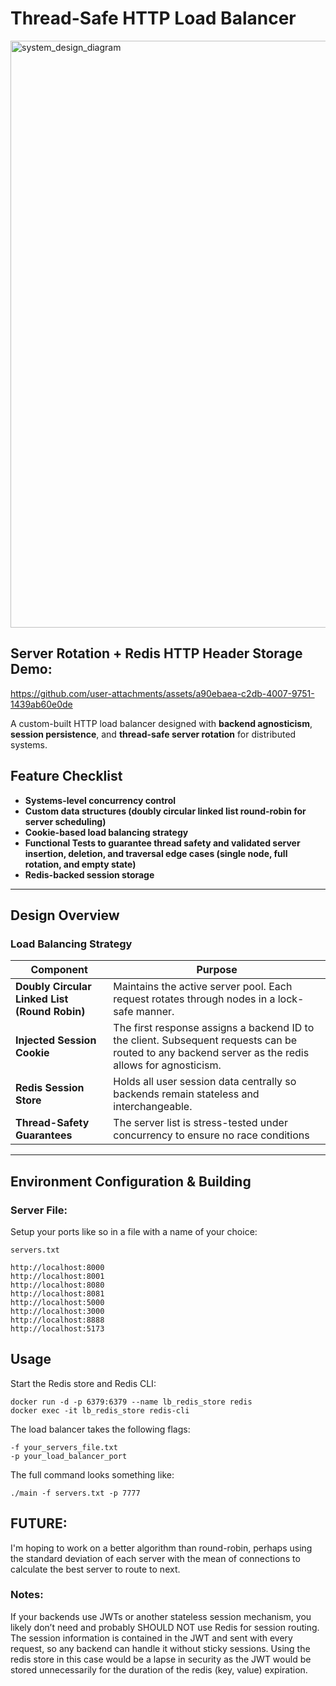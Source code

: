 # Thread-Safe HTTP Load Balancer

<img width="2387" height="939" alt="system_design_diagram" src="https://github.com/user-attachments/assets/f8e3d989-c0ac-4eb9-85c7-5ad2778581a2" />

## Server Rotation + Redis HTTP Header Storage Demo:

https://github.com/user-attachments/assets/a90ebaea-c2db-4007-9751-1439ab60e0de


A custom-built HTTP load balancer designed with **backend agnosticism**, **session persistence**, and **thread-safe server rotation** for distributed systems.


## Feature Checklist

- **Systems-level concurrency control**
- **Custom data structures (doubly circular linked list round-robin for server scheduling)**
- **Cookie-based load balancing strategy**
- **Functional Tests to guarantee thread safety and validated server insertion, deletion, and traversal edge cases (single node, full rotation, and empty state)**
- **Redis-backed session storage**

---

## Design Overview

### Load Balancing Strategy

| Component | Purpose |
|-----------|---------|
| **Doubly Circular Linked List (Round Robin)** | Maintains the active server pool. Each request rotates through nodes in a lock-safe manner. |
| **Injected Session Cookie** | The first response assigns a backend ID to the client. Subsequent requests can be routed to any backend server as the redis allows for agnosticism. |
| **Redis Session Store** | Holds all user session data centrally so backends remain stateless and interchangeable. |
| **Thread-Safety Guarantees** | The server list is stress-tested under concurrency to ensure no race conditions  |

---

## Environment Configuration & Building

### Server File:

Setup your ports like so in a file with a name of your choice:

 `servers.txt`

```
http://localhost:8000
http://localhost:8001
http://localhost:8080
http://localhost:8081
http://localhost:5000
http://localhost:3000
http://localhost:8888
http://localhost:5173
```

## Usage


Start the Redis store and Redis CLI:

```
docker run -d -p 6379:6379 --name lb_redis_store redis
docker exec -it lb_redis_store redis-cli
```

The load balancer takes the following flags:

```
-f your_servers_file.txt
-p your_load_balancer_port
```

The full command looks something like:

```
./main -f servers.txt -p 7777
```

## FUTURE:

I'm hoping to work on a better algorithm than round-robin, perhaps using the standard deviation of each server with the mean of connections to calculate the best server to route to next.

### Notes:

If your backends use JWTs or another stateless session mechanism, you likely don’t need and probably SHOULD NOT use Redis for session routing. The session information is contained in the JWT and sent with every request, so any backend can handle it without sticky sessions. Using the redis store in this case would be a lapse in security as the JWT would be stored unnecessarily for the duration of the redis (key, value) expiration.
